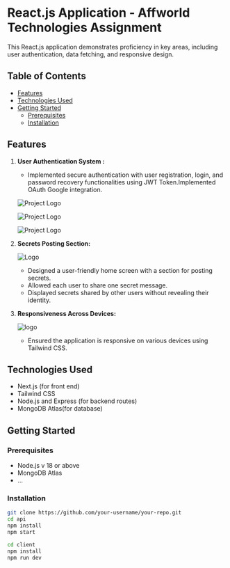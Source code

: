 # React.js Application - Affworld Technologies  Assignment

 This React.js application demonstrates proficiency in key areas, including user authentication, data fetching, and responsive design.

## Table of Contents

- [Features](#features)
- [Technologies Used](#technologies-used)
- [Getting Started](#getting-started)
  - [Prerequisites](#prerequisites)
  - [Installation](#installation)


## Features

1. **User Authentication System :**
   - Implemented secure authentication with user registration, login, and password recovery functionalities using JWT Token.Implemented OAuth Google integration.


   ![Project Logo](https://res.cloudinary.com/djlzfhwqo/image/upload/v1705503344/Screenshot_2024-01-17_201531_fh4ae1.png)
  
   ![Project Logo](https://res.cloudinary.com/djlzfhwqo/image/upload/v1705503371/Screenshot_2024-01-17_201603_ucxacc.png)

   ![Project Logo](https://res.cloudinary.com/djlzfhwqo/image/upload/v1705503378/Screenshot_2024-01-17_201721_pjqkmf.png)


   

2. **Secrets Posting Section:**

    ![Logo](https://res.cloudinary.com/djlzfhwqo/image/upload/v1705513065/Screenshot_2024-01-17_230335_xkpg9z.png)

   - Designed a user-friendly home screen with a section for posting secrets.
   - Allowed each user to share one secret message.
   - Displayed secrets shared by other users without revealing their identity.

3. **Responsiveness Across Devices:**

    ![logo](https://res.cloudinary.com/djlzfhwqo/image/upload/v1705513075/Screenshot_2024-01-17_230634_shw7il.png)

   - Ensured the application is responsive on various devices using Tailwind CSS.


## Technologies Used

- Next.js (for front end)
- Tailwind CSS
- Node.js and Express (for backend routes)
- MongoDB Atlas(for database)

## Getting Started

### Prerequisites

- Node.js v 18 or above
- MongoDB Atlas
- ...

### Installation

```bash
git clone https://github.com/your-username/your-repo.git
cd api
npm install
npm start

cd client 
npm install
npm run dev
